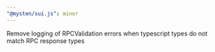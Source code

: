 ```yaml
---
"@mysten/sui.js": minor
---
```


Remove logging of RPCValidation errors when typescript types do not match RPC response types
